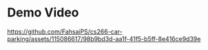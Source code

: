 # Demo Video
https://github.com/FahsaiPS/cs266-car-parking/assets/115086617/98b9bd3d-aa1f-41f5-b5ff-8e416ce9d39e

